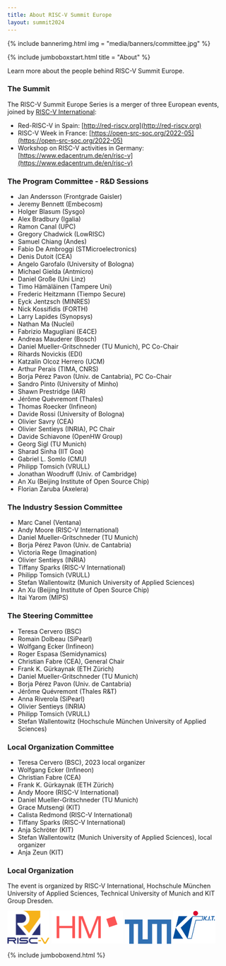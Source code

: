 ```yaml
---
title: About RISC-V Summit Europe
layout: summit2024
---
```


{% include bannerimg.html
    img = "media/banners/committee.jpg"
%}

{% include jumboboxstart.html
    title = "About"
%}

Learn more about the people behind RISC-V Summit Europe.

### The Summit

The RISC-V Summit Europe Series is a merger of three European
events, joined by [RISC-V International](https://riscv.org):

- Red-RISC-V in Spain: [http://red-riscv.org](http://red-riscv.org)
- RISC-V Week in France: [https://open-src-soc.org/2022-05](https://open-src-soc.org/2022-05)
- Workshop on RISC-V activities in Germany: [https://www.edacentrum.de/en/risc-v](https://www.edacentrum.de/en/risc-v)

### The Program Committee - R&D Sessions

- Jan Andersson (Frontgrade Gaisler)
- Jeremy Bennett (Embecosm)
- Holger Blasum (Sysgo)
- Alex Bradbury (Igalia)
- Ramon Canal (UPC)
- Gregory Chadwick (LowRISC)
- Samuel Chiang (Andes)
- Fabio De Ambroggi (STMicroelectronics)
- Denis Dutoit (CEA)
- Angelo Garofalo (University of Bologna)
- Michael Gielda (Antmicro)
- Daniel Große (Uni Linz)
- Timo Hämäläinen  (Tampere Uni)
- Frederic Heitzmann (Tiempo Secure)
- Eyck Jentzsch (MINRES)
- Nick Kossifidis (FORTH)
- Larry Lapides (Synopsys)
- Nathan Ma (Nuclei)
- Fabrizio Magugliani (E4CE)
- Andreas Mauderer (Bosch)
- Daniel Mueller-Gritschneder (TU Munich), PC Co-Chair
- Rihards Novickis (EDI)
- Katzalin Olcoz Herrero (UCM)
- Arthur Perais (TIMA, CNRS)
- Borja Pérez Pavon (Univ. de Cantabria), PC Co-Chair
- Sandro Pinto (University of Minho)
- Shawn Prestridge (IAR)
- Jérôme Quévremont (Thales)
- Thomas Roecker (Infineon)
- Davide Rossi (University of Bologna)
- Olivier Savry (CEA)
- Olivier Sentieys (INRIA), PC Chair
- Davide Schiavone (OpenHW Group)
- Georg Sigl (TU Munich)
- Sharad Sinha (IIT Goa)
- Gabriel L. Somlo (CMU)
- Philipp Tomsich (VRULL)
- Jonathan Woodruff (Univ. of Cambridge)
- An Xu (Beijing Institute of Open Source Chip)
- Florian Zaruba (Axelera)

### The Industry Session Committee

- Marc Canel (Ventana)
- Andy Moore (RISC-V International)
- Daniel Mueller-Gritschneder (TU Munich)
- Borja Pérez Pavon (Univ. de Cantabria)
- Victoria Rege (Imagination)
- Olivier Sentieys (INRIA)
- Tiffany Sparks (RISC-V International)
- Philipp Tomsich (VRULL)
- Stefan Wallentowitz (Munich University of Applied Sciences)
- An Xu (Beijing Institute of Open Source Chip)
- Itai Yarom (MIPS)

### The Steering Committee

- Teresa Cervero (BSC)
- Romain Dolbeau (SiPearl)
- Wolfgang Ecker (Infineon)
- Roger Espasa (Semidynamics)
- Christian Fabre (CEA), General Chair
- Frank K. Gürkaynak (ETH Zürich)
- Daniel Mueller-Gritschneder (TU Munich)
- Borja Pérez Pavon (Univ. de Cantabria)
- Jérôme Quévremont (Thales R&T)
- Anna Riverola (SiPearl)
- Olivier Sentieys (INRIA)
- Philipp Tomsich (VRULL)
- Stefan Wallentowitz (Hochschule München University of Applied Sciences)

### Local Organization Committee

- Teresa Cervero (BSC), 2023 local organizer
- Wolfgang Ecker (Infineon)
- Christian Fabre (CEA)
- Frank K. Gürkaynak (ETH Zürich)
- Andy Moore (RISC-V International)
- Daniel Mueller-Gritschneder (TU Munich)
- Grace Mutsengi (KIT)
- Calista Redmond (RISC-V International)
- Tiffany Sparks (RISC-V International)
- Anja Schröter (KIT)
- Stefan Wallentowitz (Munich University of Applied Sciences), local organizer
- Anja Zeun (KIT)

### Local Organization

The event is organized by RISC-V International, Hochschule München University of
Applied Sciences, Technical University of Munich and KIT Group Dresden.

<div class="d-flex justify-content-center align-items-center">
    <img src="media/logos/RISC-V-logo-square.svg" height="75" class="me-5" alt="RISC-V">
    <img src="media/logos/HM.svg" height="75" class="mx-3" alt="HM">
    <img src="media/logos/TUM.svg" height="55" class="mx-3" alt="TUM">
    <img src="media/logos/Kit-Group-logo.svg" height="75" class="ms-5" alt="KIT Group">
</div>

{% include jumboboxend.html %}
